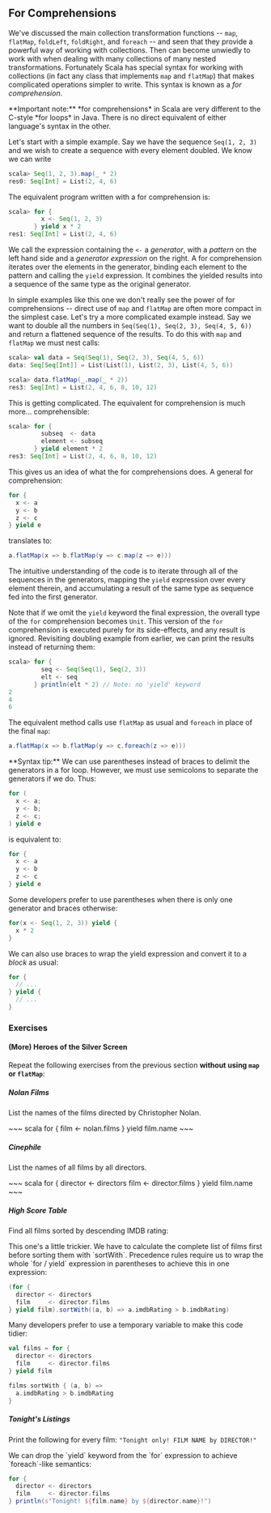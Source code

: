 ## For Comprehensions

We've discussed the main collection transformation functions -- `map`, `flatMap`, `foldLeft`, `foldRight`, and `foreach` -- and seen that they provide a powerful way of working with collections. Then can become unwiedly to work with when dealing with many collections of many nested transformations. Fortunately Scala has special syntax for working with collections (in fact any class that implements `map` and `flatMap`) that makes complicated operations simpler to write. This syntax is known as a *for comprehension*.

<div class="alert alert-warning">
**Important note:** *for comprehensions* in Scala are very different to the C-style *for loops* in Java. There is no direct equivalent of either language's syntax in the other.
</div>

Let's start with a simple example. Say we have the sequence `Seq(1, 2, 3)` and we wish to create a sequence with every element doubled. We know we can write

~~~ scala
scala> Seq(1, 2, 3).map(_ * 2)
res0: Seq[Int] = List(2, 4, 6)
~~~

The equivalent program written with a for comprehension is:

~~~ scala
scala> for {
         x <- Seq(1, 2, 3)
       } yield x * 2
res1: Seq[Int] = List(2, 4, 6)
~~~

We call the expression containing the `<-` a *generator*, with a *pattern* on the left hand side and a *generator expression* on the right. A for comprehension iterates over the elements in the generator, binding each element to the pattern and calling the `yield` expression. It combines the yielded results into a sequence of the same type as the original generator.

In simple examples like this one we don't really see the power of for comprehensions -- direct use of `map` and `flatMap` are often more compact in the simplest case. Let's try a more complicated example instead. Say we want to double all the numbers in `Seq(Seq(1), Seq(2, 3), Seq(4, 5, 6))` and return a flattened sequence of the results. To do this with `map` and `flatMap` we must nest calls:

~~~ scala
scala> val data = Seq(Seq(1), Seq(2, 3), Seq(4, 5, 6))
data: Seq[Seq[Int]] = List(List(1), List(2, 3), List(4, 5, 6))

scala> data.flatMap(_.map(_ * 2))
res3: Seq[Int] = List(2, 4, 6, 8, 10, 12)
~~~

This is getting complicated. The equivalent for comprehension is much more... comprehensible:

~~~ scala
scala> for {
         subseq  <- data
         element <- subseq
       } yield element * 2
res3: Seq[Int] = List(2, 4, 6, 8, 10, 12)
~~~

This gives us an idea of what the for comprehensions does. A general for comprehension:

~~~ scala
for {
  x <- a
  y <- b
  z <- c
} yield e
~~~

translates to:

~~~ scala
a.flatMap(x => b.flatMap(y => c.map(z => e)))
~~~

The intuitive understanding of the code is to iterate through all of the sequences in the generators, mapping the `yield` expression over every element therein, and accumulating a result of the same type as sequence fed into the first generator.

Note that if we omit the `yield` keyword the final expression, the overall type of the `for` comprehension becomes `Unit`. This version of the `for` comprehension is executed purely for its side-effects, and any result is ignored. Revisiting doubling example from earlier, we can print the results instead of returning them:

~~~ scala
scala> for {
         seq <- Seq(Seq(1), Seq(2, 3))
         elt <- seq
       } println(elt * 2) // Note: no 'yield' keyword
2
4
6
~~~

The equivalent method calls use `flatMap` as usual and `foreach` in place of the final `map`:

~~~ scala
a.flatMap(x => b.flatMap(y => c.foreach(z => e)))
~~~

<div class="alert alert-info">
**Syntax tip:** We can use parentheses instead of braces to delimit the generators in a for loop. However, we must use semicolons to separate the generators if we do. Thus:

~~~ scala
for (
  x <- a;
  y <- b;
  z <- c;
) yield e
~~~

is equivalent to:

~~~ scala
for {
  x <- a
  y <- b
  z <- c
} yield e
~~~

Some developers prefer to use parentheses when there is only one generator and braces otherwise:

~~~ scala
for(x <- Seq(1, 2, 3)) yield {
  x * 2
}
~~~

We can also use braces to wrap the yield expression and convert it to a *block* as usual:

~~~ scala
for {
  // ...
} yield {
  // ...
}
~~~
</div>

### Exercises

#### (More) Heroes of the Silver Screen

Repeat the following exercises from the previous section **without using `map` or `flatMap`**:

##### Nolan Films

List the names of the films directed by Christopher Nolan.

<div class="solution">
~~~ scala
for {
  film <- nolan.films
} yield film.name
~~~
</div>

##### Cinephile

List the names of all films by all directors.

<div class="solution">
~~~ scala
for {
  director <- directors
  film     <- director.films
} yield film.name
~~~
</div>

##### High Score Table

Find all films sorted by descending IMDB rating:

<div class="solution">
This one's a little trickier. We have to calculate the complete list of films first before sorting them with `sortWith`. Precedence rules require us to wrap the whole `for / yield` expression in parentheses to achieve this in one expression:

~~~ scala
(for {
  director <- directors
  film     <- director.films
} yield film).sortWith((a, b) => a.imdbRating > b.imdbRating)
~~~

Many developers prefer to use a temporary variable to make this code tidier:

~~~ scala
val films = for {
  director <- directors
  film     <- director.films
} yield film

films sortWith { (a, b) =>
  a.imdbRating > b.imdbRating
}
~~~
</div>

##### Tonight's Listings

Print the following for every film: `"Tonight only! FILM NAME by DIRECTOR!"`

<div class="solution">
We can drop the `yield` keyword from the `for` expression to achieve `foreach`-like semantics:

~~~ scala
for {
  director <- directors
  film     <- director.films
} println(s"Tonight! ${film.name} by ${director.name}!")
~~~
</div>
